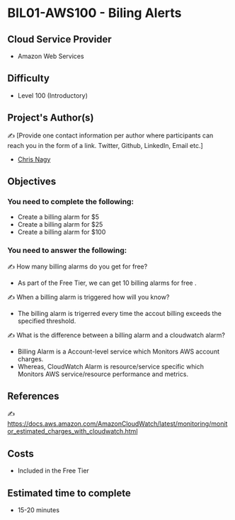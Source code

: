 # BIL01-AWS100 - Biling Alerts

## Cloud Service Provider
- Amazon Web Services

## Difficulty
- Level 100 (Introductory)


## Project's Author(s)
✍️ [Provide one contact information per author where participants can reach you in the form of a link. Twitter, Github, LinkedIn, Email etc.]

- [Chris Nagy](https://twitter.com/chris_the_nagy)

## Objectives

### You need to complete the following:

- Create a billing alarm for $5
- Create a billing alarm for $25
- Create a billing alarm for $100

### You need to answer the following:
✍️  How many billing alarms do you get for free? 
- As part of the Free Tier, we can get 10 billing alarms for free .

✍️  When a billing alarm is triggered how will you know?
- The billing alarm is trigerred every time the accout billing exceeds the specified threshold.

✍️  What is the difference between a billing alarm and a cloudwatch alarm?
- Billing Alarm is a Account-level service which Monitors AWS account charges.
- Whereas, CloudWatch Alarm is resource/service specific which Monitors AWS service/resource performance and metrics.

## References
✍️  https://docs.aws.amazon.com/AmazonCloudWatch/latest/monitoring/monitor_estimated_charges_with_cloudwatch.html

## Costs
- Included in the Free Tier

## Estimated time to complete
- 15-20 minutes
